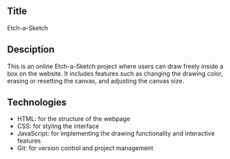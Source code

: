 ## Title
Etch-a-Sketch

## Desciption
This is an online Etch-a-Sketch project where users can draw freely inside a box on the website. It includes features such as changing the drawing color, erasing or resetting the canvas, and adjusting the canvas size.

## Technologies
- HTML: for the structure of the webpage
- CSS: for styling the interface
- JavaScript: for implementing the drawing functionality and interactive features
- Git: for version control and project management